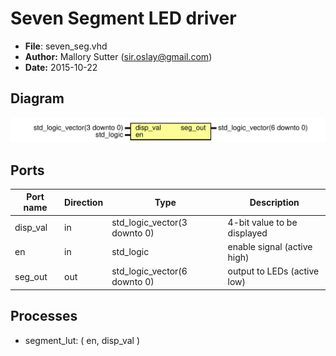 # Seven Segment LED driver

- **File**: seven_seg.vhd
- **Author:** Mallory Sutter (sir.oslay@gmail.com)
- **Date:** 2015-10-22
## Diagram

![Diagram](seven_seg.svg "Diagram")
## Ports

| Port name | Direction | Type                         | Description                 |
| --------- | --------- | ---------------------------- | --------------------------- |
| disp_val  | in        | std_logic_vector(3 downto 0) | 4-bit value to be displayed |
| en        | in        | std_logic                    | enable signal (active high) |
| seg_out   | out       | std_logic_vector(6 downto 0) | output to LEDs (active low) |
## Processes
- segment_lut: ( en, disp_val )
